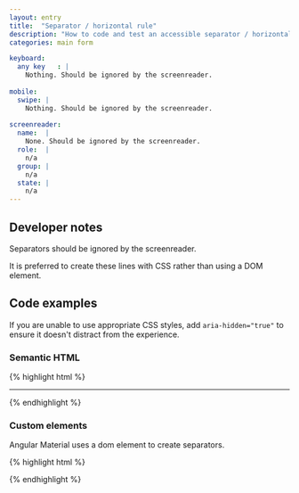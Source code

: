 ```yaml
---
layout: entry
title:  "Separator / horizontal rule"
description: "How to code and test an accessible separator / horizontal rule for Web"
categories: main form

keyboard:
  any key	: |
    Nothing. Should be ignored by the screenreader.
  
mobile:
  swipe: |
    Nothing. Should be ignored by the screenreader.
  
screenreader:
  name:  |
    None. Should be ignored by the screenreader.
  role:  |
    n/a
  group: |
    n/a
  state: |
    n/a
---
```


## Developer notes

Separators should be ignored by the screenreader.

It is preferred to create these lines with CSS rather than using a DOM element.


## Code examples

If you are unable to use appropriate CSS styles, add `aria-hidden="true"` to ensure it doesn't distract from the experience.

### Semantic HTML

{% highlight html %}
<hr aria-hidden="true">
{% endhighlight %}

### Custom elements

Angular Material uses a dom element to create separators.

{% highlight html %}
<div role="separator" aria-hidden="true"></div>
{% endhighlight %}




